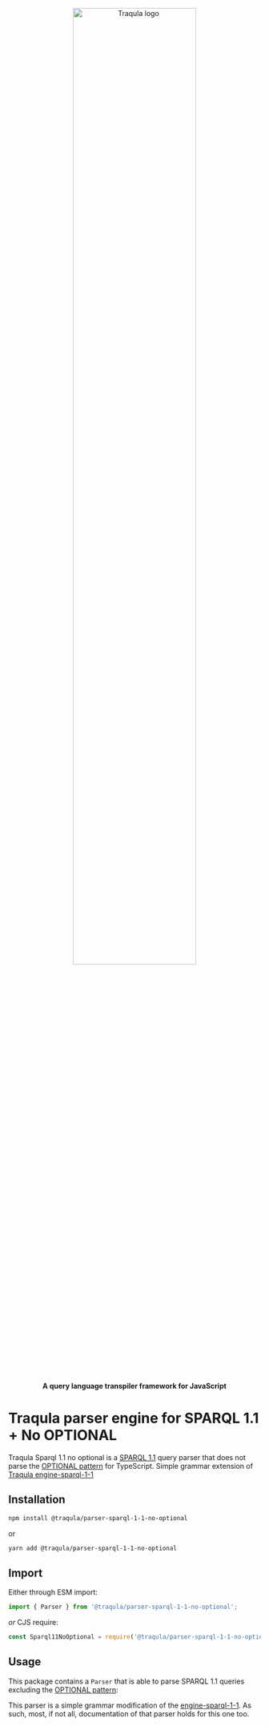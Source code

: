 <p align="center">
    <img alt="Traqula logo" width="70%" style="border-radius: 20px" src="/assets/white-on-red/logo-white-on-red-lettered-social.png">
</p>

<p align="center">
  <strong>A query language transpiler framework for JavaScript</strong>
</p>

# Traqula parser engine for SPARQL 1.1 + No OPTIONAL

Traqula Sparql 1.1 no optional is a [SPARQL 1.1](https://www.w3.org/TR/sparql11-query/#grammar) query parser that does not parse the
[OPTIONAL pattern](https://www.w3.org/TR/sparql11-query/#rOptionalGraphPattern) for TypeScript.
Simple grammar extension of [Traqula engine-sparql-1-1](https://github.com/comunica/traqula/tree/main/engines/parser-sparql-1-1)

## Installation

```bash
npm install @traqula/parser-sparql-1-1-no-optional
```

or

```bash
yarn add @traqula/parser-sparql-1-1-no-optional
```

## Import

Either through ESM import:

```typescript
import { Parser } from '@traqula/parser-sparql-1-1-no-optional';
```

_or_ CJS require:

```typescript
const Sparql11NoOptional = require('@traqula/parser-sparql-1-1-no-optional').Parser;
```

## Usage

This package contains a `Parser` that is able to parse SPARQL 1.1 queries excluding the
[OPTIONAL pattern](https://www.w3.org/TR/sparql11-query/#rOptionalGraphPattern):

This parser is a simple grammar modification of the [engine-sparql-1-1](https://github.com/comunica/traqula/tree/main/engines/engine-sparql-1-1).
As such, most, if not all, documentation of that parser holds for this one too.
